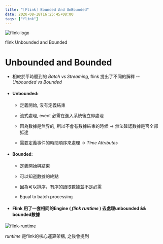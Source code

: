 ```yaml
---
title: "[Flink] Bounded And UnBounded"
date: 2020-08-18T16:25:45+08:00
tags: ["flink"]
---
```


![flink-logo](/img/flink/flink-header-logo.svg)

flink Unbounded and Bounded 

<!--more-->

# Unbounded and Bounded 

- 相較於平時聽到的 _Batch vs Streaming_, flink 提出了不同的解釋 -- _Unbounded vs Bounded_

- #### Unbounded:

    - 定義開始, 沒有定義結束

    - 流式處理, event 必需在進入系統後立即處理

    - 因為數據是無界的, 所以不會有數據結束的時候 -> 無法確認數據是否全部抵達

    - 需要定義事件的時間順序來處理 -> _Time Attributes_

- #### Bounded:

    - 定義開始與結束

    - 可以知道數據的終點

    - 因為可以排序，有序的讀取數據並不是必需

    - Equal to batch processing

- #### Flink 用了一套相同的Engine ( _flink runtime_ ) 去處理unbounded && bounded數據

![flink-runtime](/img/flink/flink-runtime.png#center)

_runtime_ 是flink的核心運算架構, 之後會提到
